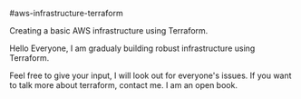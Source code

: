 #aws-infrastructure-terraform

Creating a basic AWS infrastructure using Terraform. 

Hello Everyone, I am gradualy building robust infrastructure using Terraform.

Feel free to give your input, I will look out for everyone's issues. If you want to talk more about terraform, contact me. I am an open book.
